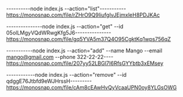----------node index.js --action="list"-----------
https://monosnap.com/file/rZHrO9Q9IiufgIvJEjmxleH8PDJKAc

---------------node index.js --action="get" --id 05olLMgyVQdWRwgKfg5J6---------------
https://monosnap.com/file/gq5YVA5m37Q4O95CgktKq1wps756qZ

-----------node index.js --action="add" --name Mango --email mango@gmail.com --phone 322-22-22----
https://monosnap.com/file/207yy52LBGl7I6RfsGYYbtb3xEMsey

------------node index.js --action="remove" --id qdggE76Jtbfd9eWJHrssH---------
https://monosnap.com/file/cAm8cEAwHvQyVcaaUPN0oy8YLGsOWG

